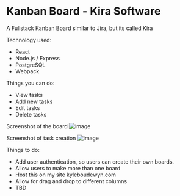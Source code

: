 # Kanban Board - Kira Software
A Fullstack Kanban Board similar to Jira, but its called Kira

Technology used: 
* React
* Node.js / Express
* PostgreSQL
* Webpack

Things you can do: 
* View tasks
* Add new tasks
* Edit tasks
* Delete tasks

Screenshot of the board
![image](https://user-images.githubusercontent.com/11496599/191164810-494c62c3-f12b-48a1-8a30-0c525b37c63a.png)

Screenshot of task creation
![image](https://user-images.githubusercontent.com/11496599/191165128-5fcbc456-409f-4f86-8d06-1e6cfa5458c6.png)

Things to do:
* Add user authentication, so users can create their own boards.
* Allow users to make more than one board
* Host this on my site kyleboudewyn.com
* Allow for drag and drop to different columns
* TBD
